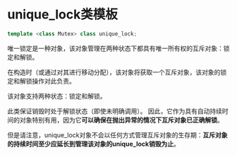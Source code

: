 # unique_lock类模板

```c++
template <class Mutex> class unique_lock;
```

唯一锁定是一种对象，该对象管理在两种状态下都具有唯一所有权的互斥对象：锁定和解锁。

在构造时（或通过对其进行移动分配），该对象将获取一个互斥对象，该对象的锁定和解锁操作对此负责。

该对象支持两种状态：锁定和解锁。

此类保证销毁时处于解锁状态（即使未明确调用）。 因此，它作为具有自动持续时间的对象特别有用，因为它**可以确保在抛出异常的情况下互斥对象已正确解锁**。

但是请注意，unique_lock对象不会以任何方式管理互斥对象的生存期：**互斥对象的持续时间至少应延长到管理该对象的unique_lock销毁为止**。

